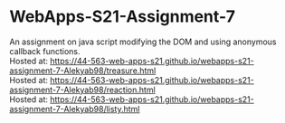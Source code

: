 # WebApps-S21-Assignment-7
An assignment on java script modifying the DOM and using anonymous callback functions.<br>
Hosted at: https://44-563-web-apps-s21.github.io/webapps-s21-assignment-7-Alekyab98/treasure.html<br>
Hosted at: https://44-563-web-apps-s21.github.io/webapps-s21-assignment-7-Alekyab98/reaction.html<br>
Hosted at: https://44-563-web-apps-s21.github.io/webapps-s21-assignment-7-Alekyab98/listy.html
